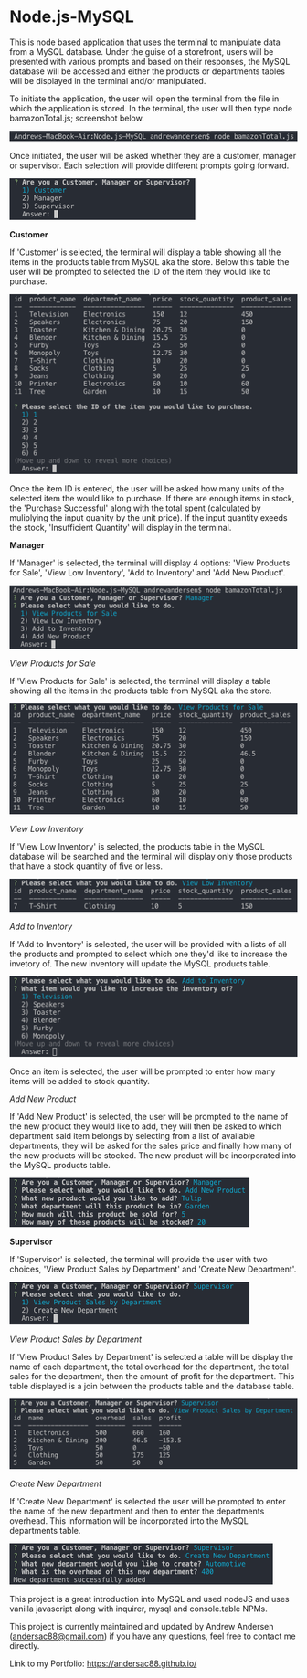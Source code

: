 # Node.js-MySQL

This is node based application that uses the terminal to manipulate data from a MySQL database. Under the guise of a storefront, users will be presented with various prompts and based on their responses, the MySQL database will be accessed and either the products or departments tables will be displayed in the terminal and/or manipulated.

To initiate the application, the user will open the terminal from the file in which the application is stored. In the terminal, the user will then type node bamazonTotal.js; screenshot below.

![GitHub Logo](./screenshots/bamazon-launch.png)

Once initiated, the user will be asked whether they are a customer, manager or supervisor. Each selection will provide different prompts going forward.

![GitHub Logo](./screenshots/bamazon-initial-prompt.png)

**Customer**

If 'Customer' is selected, the terminal will display a table showing all the items in the products table from MySQL aka the store. Below this table the user will be prompted to selected the ID of the item they would like to purchase.

![GitHub Logo](./screenshots/bamazon-customer-1.png)

Once the item ID is entered, the user will be asked how many units of the selected item the would like to purchase. If there are enough items in stock, the 'Purchase Successful' along with the total spent (calculated by muliplying the input quanity by the unit price). If the input quantity exeeds the stock, 'Insufficient Quantity' will display in the terminal.

**Manager**

If 'Manager' is selected, the terminal will display 4 options: 'View Products for Sale', 'View Low Inventory', 'Add to Inventory' and 'Add New Product'.

![GitHub Logo](./screenshots/bamazon-manager-1.png)

*View Products for Sale*

If 'View Products for Sale' is selected, the terminal will display a table showing all the items in the products table from MySQL aka the store.

![GitHub Logo](./screenshots/bamazon-manager-products-for-sale.png)

*View Low Inventory*

If 'View Low Inventory' is selected, the products table in the MySQL database will be searched and the terminal will display only those products that have a stock quantity of five or less.

![GitHub Logo](./screenshots/bamazon-manager-low-inventory.png)

*Add to Inventory*

If 'Add to Inventory' is selected, the user will be provided with a lists of all the products and prompted to select which one they'd like to increase the invetory of. The new inventory will update the MySQL products table.

![GitHub Logo](./screenshots/bamazon-manager-add-inventory.png)

Once an item is selected, the user will be prompted to enter how many items will be added to stock quantity.

*Add New Product*

If 'Add New Product' is selected, the user will be prompted to the name of the new product they would like to add, they will then be asked to which department said item belongs by selecting from a list of available departments, they will be asked for the sales price and finally how many of the new products will be stocked. The new product will be incorporated into the MySQL products table.

![GitHub Logo](./screenshots/bamazon-manager-new-product.png)

**Supervisor**

If 'Supervisor' is selected, the terminal will provide the user with two choices, 'View Product Sales by Department' and 'Create New Department'.

![GitHub Logo](./screenshots/bamazon-supervisor-1.png)

*View Product Sales by Department*

If 'View Product Sales by Department' is selected a table will be display the name of each department, the total overhead for the department, the total sales for the department, then the amount of profit for the department. This table displayed is a join between the products table and the database table.

![GitHub Logo](./screenshots/bamazon-supervisor-view-department.png)

*Create New Department*

If 'Create New Department' is selected the user will be prompted to enter the name of the new department and then to enter the departments overhead. This information will be incorporated into the MySQL departments table.

![GitHub Logo](./screenshots/bamazon-supervisor-new-department.png)

This project is a great introduction into MySQL and used nodeJS and uses vanilla javascript along with inquirer, mysql and console.table NPMs.

This project is currently maintained and updated by Andrew Andersen (andersac88@gmail.com) if you have any questions, feel free to contact me directly.


Link to my Portfolio:
https://andersac88.github.io/

